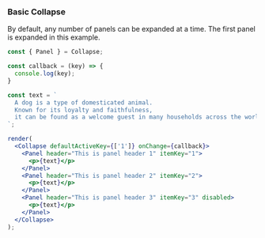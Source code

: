 ### Basic Collapse

By default, any number of panels can be expanded at a time. The first panel is expanded in this example.

<!--start-code-->

```jsx
const { Panel } = Collapse;

const callback = (key) => {
  console.log(key);
}

const text = `
  A dog is a type of domesticated animal.
  Known for its loyalty and faithfulness,
  it can be found as a welcome guest in many households across the world.
`;

render(
  <Collapse defaultActiveKey={['1']} onChange={callback}>
    <Panel header="This is panel header 1" itemKey="1">
      <p>{text}</p>
    </Panel>
    <Panel header="This is panel header 2" itemKey="2">
      <p>{text}</p>
    </Panel>
    <Panel header="This is panel header 3" itemKey="3" disabled>
      <p>{text}</p>
    </Panel>
  </Collapse>
);
```

<!--end-code-->
